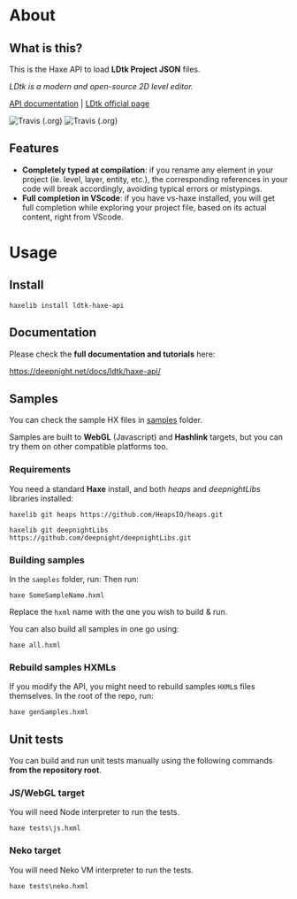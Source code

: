 # About

## What is this?

This is the Haxe API to load **LDtk Project JSON** files.

*LDtk is a modern and open-source 2D level editor.*

[API documentation](https://deepnight.net/docs/ldtk/haxe-api) |
[LDtk official page](https://deepnight.net/tools/ldtk-2d-level-editor)

![Travis (.org)](https://img.shields.io/travis/deepnight/ldtk?label=LDtk%20editor)
![Travis (.org)](https://img.shields.io/travis/deepnight/ldtk-haxe-api?label=Haxe%20API)

## Features

 - **Completely typed at compilation**: if you rename any element in your project (ie. level, layer, entity, etc.), the corresponding references in your code will break accordingly, avoiding typical errors or mistypings.
 - **Full completion in VScode**: if you have vs-haxe installed, you will get full completion while exploring your project file, based on its actual content, right from VScode.

# Usage

## Install

```
haxelib install ldtk-haxe-api
```
## Documentation

Please check the **full documentation and tutorials** here:

https://deepnight.net/docs/ldtk/haxe-api/

## Samples

You can check the sample HX files in [samples](samples) folder.

Samples are built to **WebGL** (Javascript) and **Hashlink** targets, but you can try them on other compatible platforms too.

### Requirements

You need a standard **Haxe** install, and both *heaps* and *deepnightLibs* libraries installed:

```
haxelib git heaps https://github.com/HeapsIO/heaps.git

haxelib git deepnightLibs https://github.com/deepnight/deepnightLibs.git
```

### Building samples

In the `samples` folder, run:
Then run:

```
haxe SomeSampleName.hxml
```

Replace the `hxml` name with the one you wish to build & run.

You can also build all samples in one go using:

```
haxe all.hxml
```

### Rebuild samples HXMLs

If you modify the API, you might need to rebuild samples `HXML`s files themselves. In the root of the repo, run:

```
haxe genSamples.hxml
```

## Unit tests

You can build and run unit tests manually using the following commands **from the repository root**.

### JS/WebGL target

You will need Node interpreter to run the tests.

```
haxe tests\js.hxml
```

### Neko target

You will need Neko VM interpreter to run the tests.

```
haxe tests\neko.hxml
```
